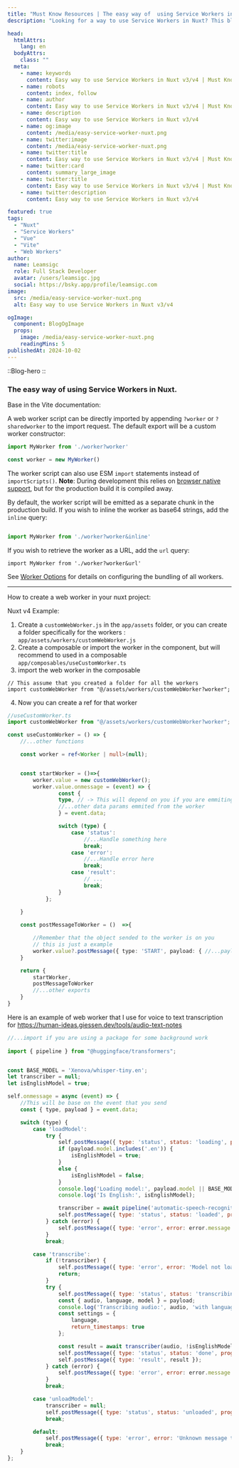 ```yaml
---
title: "Must Know Resources | The easy way of  using Service Workers in Nuxt."
description: "Looking for a way to use Service Workers in Nuxt? This blog post will show you how to do it in a simple way."

head:
  htmlAttrs:
    lang: en
  bodyAttrs:
    class: ""
  meta:
    - name: keywords
      content: Easy way to use Service Workers in Nuxt v3/v4 | Must Know Resources
    - name: robots
      content: index, follow
    - name: author
      content: Easy way to use Service Workers in Nuxt v3/v4 | Must Know Resources
    - name: description
      content: Easy way to use Service Workers in Nuxt v3/v4
    - name: og:image
      content: /media/easy-service-worker-nuxt.png
    - name: twitter:image
      content: /media/easy-service-worker-nuxt.png
    - name: twitter:title
      content: Easy way to use Service Workers in Nuxt v3/v4 | Must Know Resources
    - name: twitter:card
      content: summary_large_image
    - name: twitter:title
      content: Easy way to use Service Workers in Nuxt v3/v4 | Must Know Resources
    - name: twitter:description
      content: Easy way to use Service Workers in Nuxt v3/v4

featured: true
tags:
  - "Nuxt"
  - "Service Workers"
  - "Vue"
  - "Vite"
  - "Web Workers"
author:
  name: Leamsigc
  role: Full Stack Developer
  avatar: /users/leamsigc.jpg
  social: https://bsky.app/profile/leamsigc.com
image:
  src: /media/easy-service-worker-nuxt.png
  alt: Easy way to use Service Workers in Nuxt v3/v4

ogImage:
  component: BlogOgImage
  props:
    image: /media/easy-service-worker-nuxt.png
    readingMins: 5
publishedAt: 2024-10-02
---
```


::Blog-hero
::

### The easy way of  using Service Workers in Nuxt.

Base in the Vite documentation:

A web worker script can be directly imported by appending `?worker` or `?sharedworker` to the import request. The default export will be a custom worker constructor:

```ts
import MyWorker from './worker?worker'

const worker = new MyWorker()
```

The worker script can also use ESM `import` statements instead of `importScripts()`. **Note**: During development this relies on [browser native support](https://caniuse.com/?search=module%20worker), but for the production build it is compiled away.

By default, the worker script will be emitted as a separate chunk in the production build. If you wish to inline the worker as base64 strings, add the `inline` query:

```ts

import MyWorker from './worker?worker&inline'


```

If you wish to retrieve the worker as a URL, add the `url` query:

```
import MyWorker from './worker?worker&url'
```

See [Worker Options](https://vite.dev/config/worker-options.html) for details on configuring the bundling of all workers.

---


How to create a web worker in your nuxt project:


Nuxt v4 Example:

1. Create a `customWebWorker.js`  in the `app/assets` folder, or you can create a folder specifically for the workers : `app/assets/workers/customWebWorker.js`
2. Create a composable  or import the worker in the component, but will recommend to used in a composable `app/composables/useCustomWorker.ts`
3. import the web worker in the composable 
```vue
// This assume that you created a folder for all the workers
import customWebWorker from "@/assets/workers/customWebWorker?worker";

```
4. Now you can create a ref for that worker

```ts
//useCustomWorker.ts
import customWebWorker from "@/assets/workers/customWebWorker?worker";

const useCustomWorker = () => {
	//...other functions

	const worker = ref<Worker | null>(null);


	const startWorker = ()=>{
		worker.value = new customWebWorker();
		worker.value.onmessage = (event) => {
                const { 
                type, // -> This will depend on you if you are emmiting from the web worker
                //...other data params emmited from the worker
				} = event.data;

                switch (type) {
                    case 'status':
                        //...Handle something here
                        break;
                    case 'error':
	                    //...Handle error here
                        break;
                    case 'result':
		                // ...
                        break;
                }
            };
		
	}

	const postMessageToWorker = ()  =>{

		//Remember that the object sended to the worker is on you 
		// this is just a example
		worker.value?.postMessage({ type: 'START', payload: { //...payload } });
	}

	return {
		startWorker,
		postMessageToWorker
		//...other exports	
	}
}
```


Here is an example of web worker that I use  for voice to text transcription for https://human-ideas.giessen.dev/tools/audio-text-notes


```js
//...import if you are using a package for some background work
  
import { pipeline } from "@huggingface/transformers";


const BASE_MODEL = 'Xenova/whisper-tiny.en';
let transcriber = null;
let isEnglishModel = true;

self.onmessage = async (event) => {
	//This will be base on the event that you send 
    const { type, payload } = event.data;

    switch (type) {
        case 'loadModel':
            try {
                self.postMessage({ type: 'status', status: 'loading', progress: 0 });
                if (payload.model.includes('.en')) {
                    isEnglishModel = true;
                }
                else {
                    isEnglishModel = false;
                }
                console.log('Loading model:', payload.model || BASE_MODEL);
                console.log('Is English:', isEnglishModel);

                transcriber = await pipeline('automatic-speech-recognition', payload.model || BASE_MODEL);
                self.postMessage({ type: 'status', status: 'loaded', progress: 100 });
            } catch (error) {
                self.postMessage({ type: 'error', error: error.message });
            }
            break;

        case 'transcribe':
            if (!transcriber) {
                self.postMessage({ type: 'error', error: 'Model not loaded' });
                return;
            }
            try {
                self.postMessage({ type: 'status', status: 'transcribing', progress: 0 });
                const { audio, language, model } = payload;
                console.log('Transcribing audio:', audio, 'with language:', language, 'and model:', model);
                const settings = {
                    language,
                    return_timestamps: true
                };

                const result = await transcriber(audio, !isEnglishModel ? settings : {});
                self.postMessage({ type: 'status', status: 'done', progress: 100 });
                self.postMessage({ type: 'result', result });
            } catch (error) {
                self.postMessage({ type: 'error', error: error.message });
            }
            break;

        case 'unloadModel':
            transcriber = null;
            self.postMessage({ type: 'status', status: 'unloaded', progress: 100 });
            break;

        default:
            self.postMessage({ type: 'error', error: 'Unknown message type' });
            break;
    }
};

```


